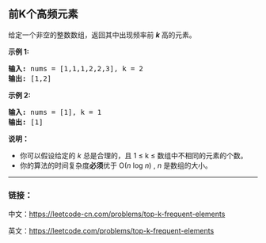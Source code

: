 ## 前K个高频元素

<p>给定一个非空的整数数组，返回其中出现频率前&nbsp;<strong><em>k&nbsp;</em></strong>高的元素。</p>

<p><strong>示例 1:</strong></p>

<pre><strong>输入: </strong>nums = [1,1,1,2,2,3], k = 2
<strong>输出: </strong>[1,2]
</pre>

<p><strong>示例 2:</strong></p>

<pre><strong>输入: </strong>nums = [1], k = 1
<strong>输出: </strong>[1]</pre>

<p><strong>说明：</strong></p>

<ul>
	<li>你可以假设给定的&nbsp;<em>k&nbsp;</em>总是合理的，且 1 &le; k &le; 数组中不相同的元素的个数。</li>
	<li>你的算法的时间复杂度<strong>必须</strong>优于 O(<em>n</em> log <em>n</em>) ,&nbsp;<em>n&nbsp;</em>是数组的大小。</li>
</ul>

-----

### 链接：

中文：https://leetcode-cn.com/problems/top-k-frequent-elements

英文：https://leetcode.com/problems/top-k-frequent-elements
